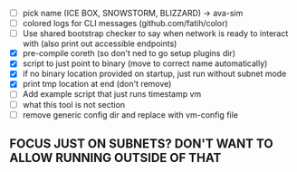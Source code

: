 - [ ] pick name (ICE BOX, SNOWSTORM, BLIZZARD) -> ava-sim
- [ ] colored logs for CLI messages (github.com/fatih/color)
- [ ] Use shared bootstrap checker to say when network is ready to interact
  with (also print out accessible endpoints)
- [x] pre-compile coreth (so don't ned to go setup plugins dir)
- [x] script to just point to binary (move to correct name automatically)
- [x] if no binary location provided on startup, just run without subnet mode
- [x] print tmp location at end (don't remove)
- [ ] Add example script that just runs timestamp vm
- [ ] what this tool is not section
- [ ] remove generic config dir and replace with vm-config file

## FOCUS JUST ON SUBNETS? DON'T WANT TO ALLOW RUNNING OUTSIDE OF THAT
